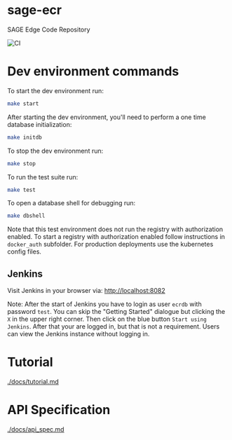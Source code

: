 # sage-ecr
SAGE Edge Code Repository

![CI](https://github.com/sagecontinuum/sage-ecr/workflows/CI/badge.svg)

# Dev environment commands

To start the dev environment run:

```sh
make start
```

After starting the dev environment, you'll need to perform a one time database initialization:

```sh
make initdb
```

To stop the dev environment run:

```bash
make stop
```

To run the test suite run:

```bash
make test
```

To open a database shell for debugging run:

```sh
make dbshell
```

Note that this test environment does not run the registry with authorization enabled. To start a registry with authorization enabled follow instructions in `docker_auth` subfolder. For production deployments use the kubernetes config files.

## Jenkins

Visit Jenkins in your browser via: [http://localhost:8082](http://localhost:8082)

Note: After the start of Jenkins you have to login as user `ecrdb` with password `test`. You can skip the "Getting Started" dialogue but clicking the `X` in the upper right corner. Then click on the blue button `Start using Jenkins`. After that your are logged in, but that is not a requirement. Users can view the Jenkins instance without logging in.

# Tutorial

[./docs/tutorial.md](./docs/tutorial.md)

# API Specification

[./docs/api_spec.md](./docs/api_spec.md)
